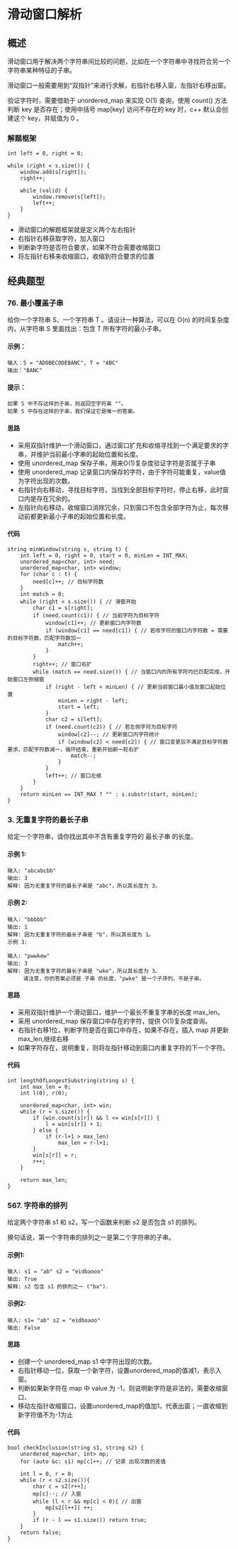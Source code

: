 # 滑动窗口解析
## 概述
滑动窗口用于解决两个字符串间比较的问题，比如在一个字符串中寻找符合另一个字符串某种特征的子串。

滑动窗口一般需要用到“双指针”来进行求解，右指针右移入窗，左指针右移出窗。

验证字符时，需要借助于 unordered_map 来实现 O(1) 查询，使用 count() 方法判断 key 是否存在；使用中括号 map[key] 访问不存在的 key 时，c++ 默认会创建这个 key，并赋值为 0 。

### 解题框架
```
int left = 0, right = 0;

while (right < s.size()) {
    window.add(s[right]);
    right++;
    
    while (valid) {
        window.remove(s[left]);
        left++;
    }
}
```
- 滑动窗口的解题框架就是定义两个左右指针
- 右指针右移获取字符，加入窗口
- 判断新字符是否符合要求，如果不符合需要收缩窗口
- 将左指针右移来收缩窗口，收缩到符合要求的位置

## 经典题型
### 76. 最小覆盖子串
给你一个字符串 S、一个字符串 T 。请设计一种算法，可以在 O(n) 的时间复杂度内，从字符串 S 里面找出：包含 T 所有字符的最小子串。

#### 示例：
```
输入：S = "ADOBECODEBANC", T = "ABC"
输出："BANC"
```

#### 提示：
```
如果 S 中不存这样的子串，则返回空字符串 ""。
如果 S 中存在这样的子串，我们保证它是唯一的答案。
```

#### 思路
- 采用双指针维护一个滑动窗口，通过窗口扩充和收缩寻找到一个满足要求的字串，并维护当前最小字串的起始位置和长度。
- 使用 unordered_map 保存子串，用来O(1)复杂度验证字符是否属于子串
- 使用 unordered_map 记录窗口内保存的字符，由于字符可能重复，value值为字符出现的次数。
- 右指针向右移动，寻找目标字符，当找到全部目标字符时，停止右移，此时窗口内是存在冗余的。
- 左指针向右移动，收缩窗口消除冗余，只到窗口不包含全部字符为止，每次移动前都更新最小子串的起始位置和长度。

#### 代码
```
string minWindow(string s, string t) {
    int left = 0, right = 0, start = 0, minLen = INT_MAX;
    unordered_map<char, int> need;
    unordered_map<char, int> window;
    for (char c : t) {
        need[c]++; // 目标字符数
    }
    int match = 0;
    while (right < s.size()) { // 滑窗开始
        char c1 = s[right];
        if (need.count(c1)) { // 当前字符为目标字符
            window[c1]++; // 更新窗口内字符数
            if (window[c1] == need[c1]) { // 若改字符的窗口内字符数 = 需要的目标字符数，匹配字符数加一
                match++;
            }
        }
        right++; // 窗口右扩
        while (match == need.size()) { // 当窗口内的所有字符均已匹配完成，开始窗口左侧缩窗
            if (right - left < minLen) { // 更新当前窗口最小值及窗口起始位置
                minLen = right - left;
                start = left;
            }
            char c2 = s[left];
            if (need.count(c2)) { // 若左侧字符为目标字符
                window[c2]--; // 更新窗口内字符统计
                if (window[c2] < need[c2]) { // 窗口变更后不满足目标字符数要求，匹配字符数减一，循环结束，重新开始新一轮右扩
                    match--;
                }
            }
            left++; // 窗口左缩
        }
    }
    return minLen == INT_MAX ? "" : s.substr(start, minLen);
}
```

### 3. 无重复字符的最长子串
给定一个字符串，请你找出其中不含有重复字符的 最长子串 的长度。

#### 示例 1:
```
输入: "abcabcbb"
输出: 3 
解释: 因为无重复字符的最长子串是 "abc"，所以其长度为 3。
```

#### 示例 2:
```
输入: "bbbbb"
输出: 1
解释: 因为无重复字符的最长子串是 "b"，所以其长度为 1。
示例 3:

输入: "pwwkew"
输出: 3
解释: 因为无重复字符的最长子串是 "wke"，所以其长度为 3。
     请注意，你的答案必须是 子串 的长度，"pwke" 是一个子序列，不是子串。
```
#### 思路
- 采用双指针维护一个滑动窗口，维护一个最长不重复字串的长度 max_len。
- 采用 unordered_map 保存窗口中存在的字符，提供 O(1)复杂度查询。
- 右指针右移1位，判断字符是否在窗口中存在，如果不存在，插入 map 并更新 max_len,继续右移
- 如果字符存在，说明重复，则将左指针移动到窗口内重复字符的下一个字符。

#### 代码
```
int lengthOfLongestSubstring(string s) {
    int max_len = 0;
    int l(0), r(0);

    unordered_map<char, int> win;
    while (r < s.size()) {
        if (win.count(s[r]) && l <= win[s[r]]) {
            l = win[s[r]] + 1;
        } else {
            if (r-l+1 > max_len)
                max_len = r-l+1;
        }
        win[s[r]] = r;
        r++;
    }

    return max_len;
}
```

### 567. 字符串的排列
给定两个字符串 s1 和 s2，写一个函数来判断 s2 是否包含 s1 的排列。

换句话说，第一个字符串的排列之一是第二个字符串的子串。

#### 示例1:
```
输入: s1 = "ab" s2 = "eidbaooo"
输出: True
解释: s2 包含 s1 的排列之一 ("ba").
```

#### 示例2:
```
输入: s1= "ab" s2 = "eidboaoo"
输出: False
```

#### 思路
- 创建一个 unordered_map s1 中字符出现的次数。
- 右指针移动一位，获取一个新字符，设置unordered_map的值减1，表示入窗。
- 判断如果新字符在 map 中 value 为 -1，则说明新字符是非法的，需要收缩窗口、
- 移动左指针收缩窗口，设置unordered_map的值加1，代表出窗；一直收缩到新字符值不为-1为止

#### 代码
```
bool checkInclusion(string s1, string s2) {
    unordered_map<char, int> mp;
    for (auto &c: s1) mp[c]++; // 记录 出现次数的差值

    int l = 0, r = 0;
    while (r < s2.size()){
        char c = s2[r++];
        mp[c]--; // 入窗
        while (l < r && mp[c] < 0){ // 出窗
            mp[s2[l++]] ++;
        }
        if (r - l == s1.size()) return true;
    }
    return false;
}
```
